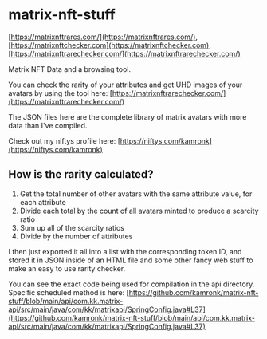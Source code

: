 # matrix-nft-stuff

[https://matrixnftrares.com/](https://matrixnftrares.com/), [https://matrixnftchecker.com](https://matrixnftchecker.com), [https://matrixnftrarechecker.com/](https://matrixnftrarechecker.com/)

Matrix NFT Data and a browsing tool.

You can check the rarity of your attributes and get UHD images of your avatars by using the tool here: [https://matrixnftrarechecker.com/](https://matrixnftrarechecker.com/)

The JSON files here are the complete library of matrix avatars with more data than I've compiled.

Check out my niftys profile here: [https://niftys.com/kamronk](https://niftys.com/kamronk)

## How is the rarity calculated?

<ol>
  <li>Get the total number of other avatars with the same attribute value, for each attribute</li>
  <li>Divide each total by the count of all avatars minted to produce a scarcity ratio</li>
  <li>Sum up all of the scarcity ratios</li>
  <li>Divide by the number of attributes</li>
</ol>

I then just exported it all into a list with the corresponding token ID, and stored it in JSON inside of an HTML file and some other fancy web stuff to make an easy to use rarity checker.

You can see the exact code being used for compilation in the api directory. Specific scheduled method is here: [https://github.com/kamronk/matrix-nft-stuff/blob/main/api/com.kk.matrix-api/src/main/java/com/kk/matrixapi/SpringConfig.java#L37](https://github.com/kamronk/matrix-nft-stuff/blob/main/api/com.kk.matrix-api/src/main/java/com/kk/matrixapi/SpringConfig.java#L37)